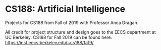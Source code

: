 # CS188: Artificial Intelligence

Projects for CS188 from Fall of 2019 with Professor Anca Dragan.

All credit for project structure and design goes to the EECS department at UC Berkeley.
CS188 for Fall 2019 can be found here: https://inst.eecs.berkeley.edu/~cs188/fa19/
